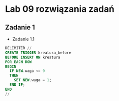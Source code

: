 # Lab 09 rozwiązania zadań

## Zadanie 1
* Zadanie 1.1
```sql
DELIMITER //
CREATE TRIGGER kreatura_before
BEFORE INSERT ON kreatura
FOR EACH ROW
BEGIN 
  IF NEW.waga <= 0
  THEN
    SET NEW.waga = 1;
  END IF;
END
//
